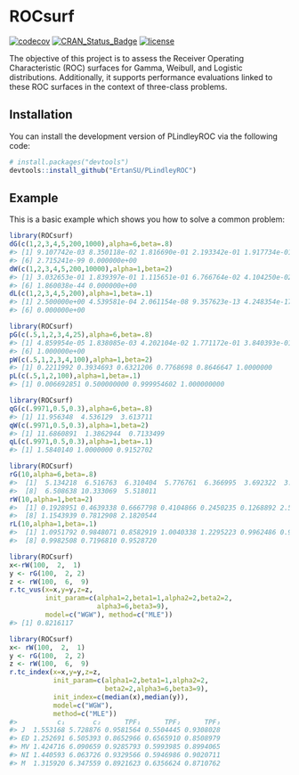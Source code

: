 
<!-- README.md is generated from README.Rmd. Please edit that file -->

# ROCsurf

<!-- badges: start -->

[![codecov](https://codecov.io/gh/ErtanSU/ROCsurf/graph/badge.svg?token=H5HIYVDUZU)](https://codecov.io/gh/ErtanSU/ROCsurf)
[![CRAN_Status_Badge](https://www.r-pkg.org/badges/version/ROCsurf)](https://cran.r-project.org/package=ROCsurf)
[![license](https://img.shields.io/badge/license-GPL--3-blue.svg)](https://www.gnu.org/licenses/gpl-3.0.en.html)

<!-- badges: end -->

The objective of this project is to assess the Receiver Operating
Characteristic (ROC) surfaces for Gamma, Weibull, and Logistic
distributions. Additionally, it supports performance evaluations linked
to these ROC surfaces in the context of three-class problems.

## Installation

You can install the development version of PLindleyROC via the following
code:

``` r
# install.packages("devtools")
devtools::install_github("ErtanSU/PLindleyROC")
```

## Example

This is a basic example which shows you how to solve a common problem:

``` r
library(ROCsurf)
dG(c(1,2,3,4,5,200,1000),alpha=6,beta=.8)
#> [1] 9.107742e-03 8.350118e-02 1.816690e-01 2.193342e-01 1.917734e-01
#> [6] 2.715241e-99 0.000000e+00
dW(c(1,2,3,4,5,200,10000),alpha=1,beta=2)
#> [1] 3.032653e-01 1.839397e-01 1.115651e-01 6.766764e-02 4.104250e-02
#> [6] 1.860038e-44 0.000000e+00
dL(c(1,2,3,4,5,200),alpha=1,beta=.1)
#> [1] 2.500000e+00 4.539581e-04 2.061154e-08 9.357623e-13 4.248354e-17
#> [6] 0.000000e+00
```

``` r
library(ROCsurf)
pG(c(.5,1,2,3,4,25),alpha=6,beta=.8)
#> [1] 4.859954e-05 1.838085e-03 4.202104e-02 1.771172e-01 3.840393e-01
#> [6] 1.000000e+00
pW(c(.5,1,2,3,4,100),alpha=1,beta=2)
#> [1] 0.2211992 0.3934693 0.6321206 0.7768698 0.8646647 1.0000000
pL(c(.5,1,2,100),alpha=1,beta=.1)
#> [1] 0.006692851 0.500000000 0.999954602 1.000000000
```

``` r
library(ROCsurf)
qG(c(.9971,0.5,0.3),alpha=6,beta=.8)
#> [1] 11.956348  4.536129  3.613711
qW(c(.9971,0.5,0.3),alpha=1,beta=2)
#> [1] 11.6860891  1.3862944  0.7133499
qL(c(.9971,0.5,0.3),alpha=1,beta=.1)
#> [1] 1.5840140 1.0000000 0.9152702
```

``` r
library(ROCsurf)
rG(10,alpha=6,beta=.8)
#>  [1]  5.134218  6.516763  6.310404  5.776761  6.366995  3.692322  3.803485
#>  [8]  6.508638 10.333069  5.518011
rW(10,alpha=1,beta=2)
#>  [1] 0.1928951 0.4639338 0.6667798 0.4104866 0.2450235 0.1268892 2.5106806
#>  [8] 1.1543939 0.7812908 2.1820544
rL(10,alpha=1,beta=.1)
#>  [1] 1.0951792 0.9848071 0.8582919 1.0040338 1.2295223 0.9962486 0.9445161
#>  [8] 0.9982508 0.7196810 0.9528720
```

``` r
library(ROCsurf)
x<-rW(100,  2,  1)
y <- rG(100,  2, 2)
z <- rW(100,  6,  9)
r.tc_vus(x=x,y=y,z=z,
         init_param=c(alpha1=2,beta1=1,alpha2=2,beta2=2,
                      alpha3=6,beta3=9),
         model=c("WGW"), method=c("MLE"))
#> [1] 0.8216117
```

``` r
library(ROCsurf)
x<- rW(100,  2,  1)
y <- rG(100,  2, 2)
z <- rW(100,  6,  9)
r.tc_index(x=x,y=y,z=z,
           init_param=c(alpha1=2,beta1=1,alpha2=2,
                        beta2=2,alpha3=6,beta3=9),
           init_index=c(median(x),median(y)),
           model=c("WGW"),
           method=c("MLE"))
#>          c₁       c₂      TPF₁      TPF₂      TPF₃
#> J  1.553168 5.728876 0.9581564 0.5504445 0.9308028
#> ED 1.252691 6.505393 0.8652966 0.6565910 0.8508979
#> MV 1.424716 6.090659 0.9285793 0.5993985 0.8994065
#> NI 1.440593 6.063726 0.9329566 0.5946986 0.9020711
#> M  1.315920 6.347559 0.8921623 0.6356624 0.8710762
```
